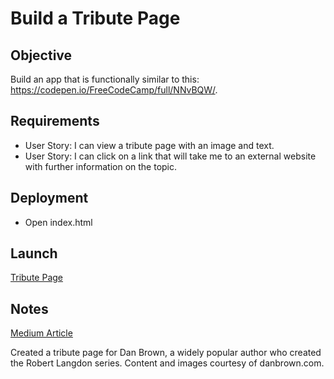 # Build a Tribute Page

## Objective

Build an app that is functionally similar to this: https://codepen.io/FreeCodeCamp/full/NNvBQW/.

## Requirements

* User Story: I can view a tribute page with an image and text.
* User Story: I can click on a link that will take me to an external website with further information on the topic.

## Deployment

* Open index.html

## Launch

[Tribute Page](https://ziggysauce.github.io/chingu-fcc-speedrun-challenge/frontend/tribute-page/)

## Notes
[Medium Article](https://medium.com/chingu-fcc-speedrun/fcc-speedrun-tribute-page-c9a399b0206)

Created a tribute page for Dan Brown, a widely popular author who created the Robert Langdon series. Content and images courtesy of danbrown.com.
